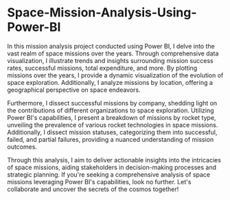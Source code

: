 # Space-Mission-Analysis-Using-Power-BI

In this mission analysis project conducted using Power BI, I delve into the vast realm of space missions over the years. Through comprehensive data visualization, I illustrate trends and insights surrounding mission success rates, successful missions, total expenditure, and more. By plotting missions over the years, I provide a dynamic visualization of the evolution of space exploration. Additionally, I analyze missions by location, offering a geographical perspective on space endeavors.

Furthermore, I dissect successful missions by company, shedding light on the contributions of different organizations to space exploration. Utilizing Power BI's capabilities, I present a breakdown of missions by rocket type, unveiling the prevalence of various rocket technologies in space missions. Additionally, I dissect mission statuses, categorizing them into successful, failed, and partial failures, providing a nuanced understanding of mission outcomes.

Through this analysis, I aim to deliver actionable insights into the intricacies of space missions, aiding stakeholders in decision-making processes and strategic planning. If you're seeking a comprehensive analysis of space missions leveraging Power BI's capabilities, look no further. Let's collaborate and uncover the secrets of the cosmos together!
